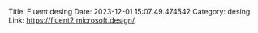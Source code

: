 Title: Fluent desing
Date: 2023-12-01 15:07:49.474542
Category: desing
Link: https://fluent2.microsoft.design/
